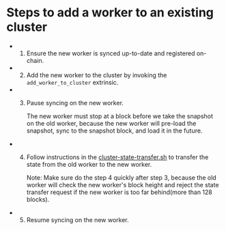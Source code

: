 # Steps to add a worker to an existing cluster

- 1. Ensure the new worker is synced up-to-date and registered on-chain.

- 2. Add the new worker to the cluster by invoking the `add_worker_to_cluster` extrinsic.

- 3. Pause syncing on the new worker.

        The new worker must stop at a block before we take the snapshot on the old worker, because the new worker will pre-load the snapshot, sync to the snapshot block, and load it in the future.

- 4. Follow instructions in the [cluster-state-transfer.sh](/standalone/pruntime/scripts/cluster-state-transfer.sh) to transfer the state from the old worker to the new worker.

        Note: Make sure do the step 4 quickly after step 3, because the old worker will check the new worker's block height and reject the state transfer request if the new worker is too far behind(more than 128 blocks).

- 5. Resume syncing on the new worker.
